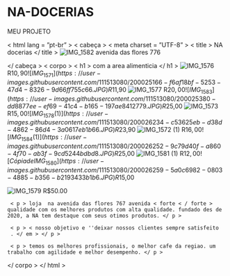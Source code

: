 # NA-DOCERIAS
MEU PROJETO
<!DOCTYPEhtml >
< html  lang = ”pt-br” >
 < cabeça >
    < meta  charset = ”UTF-8” >
    < title > NA docerias </ title >
    ![IMG_1582](https://user-images.githubusercontent.com/111513080/200024778-150d2935-793a-4968-baf8-be359a17db5b.JPG)
    avenida das flores 776

 </ cabeça >
 < corpo >
     < h1 > com a area alimenticia </ h1 >
     ![IMG_1576](https://user-images.githubusercontent.com/111513080/200025089-ee7cc3b1-a883-4c6f-8d0c-107db1563236.JPG)
     R$10,90
![IMG_1571](https://user-images.githubusercontent.com/111513080/200025166-f6af18bf-5253-47d4-8326-9d66ff755c66.JPG)
R$11,90
![IMG_1577](https://user-images.githubusercontent.com/111513080/200025375-cee621db-9c78-4834-bfc6-fbaec9453c7a.JPG)
R$20,00
![IMG_1583](https://user-images.githubusercontent.com/111513080/200025380-dd8877ee-ef69-41c4-b165-197ae8412779.JPG)
R$25,00
![IMG_1573](https://user-images.githubusercontent.com/111513080/200025386-adf690f4-30b7-4162-aab2-2513b6db2822.JPG)
R$15,00
![IMG_1578 (1)](https://user-images.githubusercontent.com/111513080/200026234-c53625eb-d38d-4862-86d4-3a0617eb1b66.JPG)
R$23,90
![IMG_1572 (1)](https://user-images.githubusercontent.com/111513080/200026242-55337387-e4fc-4b65-ac96-0cf9d377997d.JPG)
R$16,00
![IMG_1584 (1)](https://user-images.githubusercontent.com/111513080/200026252-9c79d40f-a860-4f70-ab3f-9cd5244bdbd8.JPG)
R$25,00
![IMG_1581 (1)](https://user-images.githubusercontent.com/111513080/200026254-6dc4aee8-fa72-44ae-8520-5317c6b31874.JPG)
R$12,00
![Cópia de IMG_1580](https://user-images.githubusercontent.com/111513080/200026259-5a0c6982-0803-4885-b356-b2193433b1b6.JPG)
R$15,00

![IMG_1579](https://user-images.githubusercontent.com/111513080/200025402-5df85972-5fcc-4d93-9bf5-71867f45dbf7.JPG)
R$50.00

     < p > loja  na avenida das flores 767 avenida < forte < / forte > qualidade com os melhores produtos com alta qualidade. fundado des de 2020, a NA tem destaque com seus otimos produtos. </ p >

     < p > < nosso objetivo e ''deixar nossos clientes sempre satisfeito
     . </ em > </ p >

     < p > temos os melhores profissionais, o melhor cafe da regiao. um trabalho com agilidade e melhor desempenho. </ p >
 </ corpo >
</ html >
